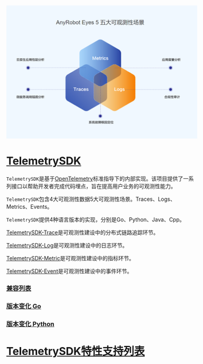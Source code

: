 ![LOGO](./images/TelemetrySDK.png)

# [TelemetrySDK](https://devops.aishu.cn/AISHUDevOps/AnyRobot/_git/Eyes_Docs?path=%2F%E5%8F%AF%E8%A7%82%E6%B5%8B%E6%80%A7%E5%BC%80%E5%8F%91%E8%80%85%E6%8C%87%E5%8D%97%2FTelemetrySDK%E5%BC%80%E5%8F%91%E8%80%85%E6%8C%87%E5%8D%97%2FTrace%2FGo&version=GBdevelop)

`TelemetrySDK`是基于[OpenTelemetry](https://opentelemetry.io/)标准指导下的内部实现。该项目提供了一系列接口以帮助开发者完成代码埋点，旨在提高用户业务的可观测性能力。

`TelemetrySDK`包含4大可观测性数据5大可观测性场景。Traces、Logs、Metrics、Events。

`TelemetrySDK`提供4种语言版本的实现，分别是Go、Python、Java、Cpp。

[TelemetrySDK-Trace](./Trace/Go/README.md)是可观测性建设中的分布式链路追踪环节。

[TelemetrySDK-Log](./Log/Go/README.md)是可观测性建设中的日志环节。

[TelemetrySDK-Metric](./Metric/Go/README.md)是可观测性建设中的指标环节。

[TelemetrySDK-Event](./Event/Go/README.md)是可观测性建设中的事件环节。

### [兼容列表](./docs/compatibility.md)

### [版本变化 Go](./docs/change_log_go.md)

### [版本变化 Python](./docs/change_log_python.md)

# [TelemetrySDK特性支持列表](https://confluence.aishu.cn/pages/resumedraft.action?draftId=178130715&draftShareId=b66f2911-c783-4567-8e81-b4386570d2d8&)